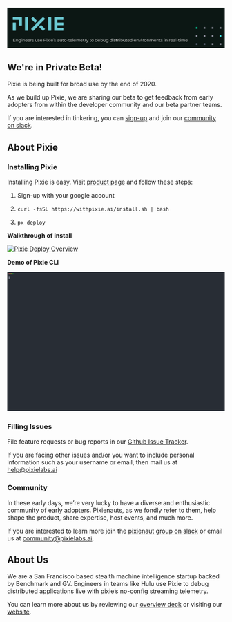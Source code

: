 
![Pixie!](pixie_banner.png)

## We're in Private Beta!

Pixie is being built for broad use by the end of 2020.

As we build up Pixie, we are sharing our beta to get feedback from early adopters from within the developer community and our beta partner teams.

If you are interested in tinkering, you can [sign-up](https://withpixie.ai/) and join our [community on slack](https://join.slack.com/t/pixie-community/shared_invite/enQtODY3NjU5MTc4OTY0LTFhYjc3MWY1NDBkZTc5YTdjNzM0OGYxZmNmODU2MDE5NzYyN2Q1NmIxMmEyN2YwNmM5MjU4NGY2NDBjOWFjY2E).


## About Pixie

### Installing Pixie

Installing Pixie is easy. Visit [product page](https://withpixie.ai/) and follow these steps:

1. Sign-up with your google account

2. `curl -fsSL https://withpixie.ai/install.sh | bash`

3. `px deploy`


**Walkthrough of install**

[![Pixie Deploy Overview](https://img.youtube.com/vi/KYjBKiJWQbw/0.jpg)](https://www.youtube.com/watch?v=KYjBKiJWQbw)

**Demo of Pixie CLI**

![CLI Demo](./cli_demo.svg)

### Filling Issues

File feature requests or bug reports in our [Github Issue Tracker](https://github.com/pixie-labs/pixie-support/issues).

If you  are facing other issues and/or you want to include personal information such as your username or email, then mail us at help@pixielabs.ai

### Community

In these early days, we’re very lucky to have a diverse and enthusiastic community of early adopters. Pixienauts, as we fondly refer to them, help shape the product, share expertise, host events, and much more.

If you are interested to learn more join the [pixienaut group on slack](https://join.slack.com/t/pixie-community/shared_invite/enQtODY3NjU5MTc4OTY0LTFhYjc3MWY1NDBkZTc5YTdjNzM0OGYxZmNmODU2MDE5NzYyN2Q1NmIxMmEyN2YwNmM5MjU4NGY2NDBjOWFjY2E) or email us at community@pixielabs.ai.


## About Us

We are a San Francisco based stealth machine intelligence startup backed by Benchmark and GV. Engineers in teams like Hulu use Pixie to debug distributed applications live with pixie’s no-config streaming telemetry.

You can learn more about us by reviewing  our [overview deck](https://docsend.com/view/kj38d76) or visiting our [website](https://pixielabs.ai/).
